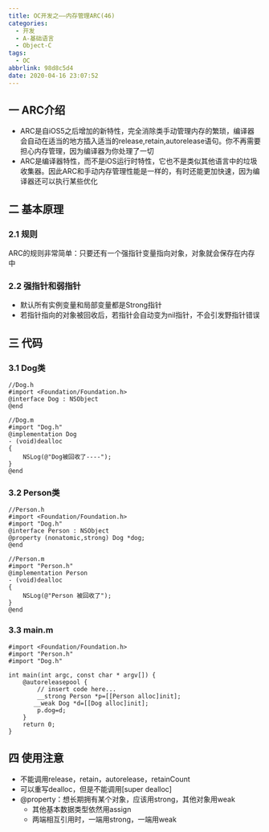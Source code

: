 ```yaml
---
title: OC开发之——内存管理ARC(46)
categories:
  - 开发
  - A-基础语言
  - Object-C
tags:
  - OC
abbrlink: 98d8c5d4
date: 2020-04-16 23:07:52
---
```

## 一 ARC介绍

* ARC是自iOS5之后增加的新特性，完全消除类手动管理内存的繁琐，编译器会自动在适当的地方插入适当的release,retain,autorelease语句。你不再需要担心内存管理，因为编译器为你处理了一切
* ARC是编译器特性，而不是iOS运行时特性，它也不是类似其他语言中的垃圾收集器。因此ARC和手动内存管理性能是一样的，有时还能更加快速，因为编译器还可以执行某些优化

<!--more-->

## 二 基本原理

### 2.1 规则

ARC的规则非常简单：只要还有一个强指针变量指向对象，对象就会保存在内存中

### 2.2 强指针和弱指针

* 默认所有实例变量和局部变量都是Strong指针
* 若指针指向的对象被回收后，若指针会自动变为nil指针，不会引发野指针错误

## 三 代码

### 3.1 Dog类

```
//Dog.h
#import <Foundation/Foundation.h>
@interface Dog : NSObject
@end

//Dog.m
#import "Dog.h"
@implementation Dog
- (void)dealloc
{
    NSLog(@"Dog被回收了----");
}
@end
```

### 3.2 Person类

```
//Person.h
#import <Foundation/Foundation.h>
#import "Dog.h"
@interface Person : NSObject
@property (nonatomic,strong) Dog *dog;
@end

//Person.m
#import "Person.h"
@implementation Person
- (void)dealloc
{
    NSLog(@"Person 被回收了");
}
@end
```

### 3.3 main.m

```
#import <Foundation/Foundation.h>
#import "Person.h"
#import "Dog.h"

int main(int argc, const char * argv[]) {
    @autoreleasepool {
        // insert code here...
        __strong Person *p=[[Person alloc]init];
       __weak Dog *d=[[Dog alloc]init];
        p.dog=d; 
    }
    return 0;
}

```

## 四 使用注意

* 不能调用release，retain，autorelease，retainCount
* 可以重写dealloc，但是不能调用[super dealloc]
* @property：想长期拥有某个对象，应该用strong，其他对象用weak
  - 其他基本数据类型依然用assign
  - 两端相互引用时，一端用strong，一端用weak